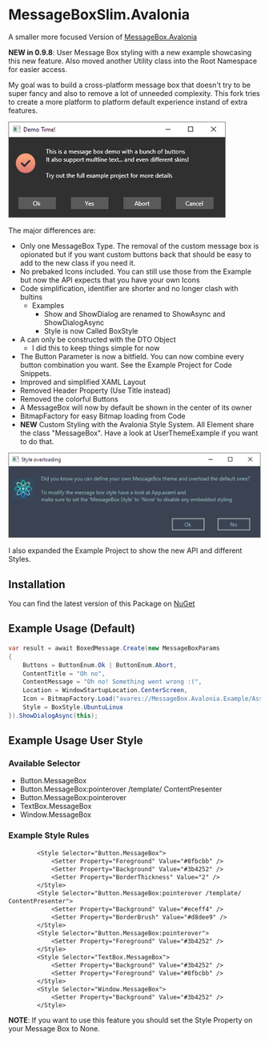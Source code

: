 # MessageBoxSlim.Avalonia

A smaller more focused Version of  [MessageBox.Avalonia](https://github.com/CreateLab/MessageBox.Avalonia)

**NEW in 0.9.8**: User Message Box styling with a new example showcasing this new feature. Also moved another Utility class into the Root Namespace for easier access.



My goal was to build a cross-platform message box that doesn't try to be super fancy and also to remove a lot of unneeded complexity. This fork tries to create a more platform to platform default experience instand of extra features.

![](README.assets/Capture.PNG)

The major differences are:

-   Only one MessageBox Type. The removal of the custom message box is opionated but if you want custom buttons back that should be easy to add to the new class if you need it.
-   No prebaked Icons included. You can still use those from the Example but now the API expects that you have your own Icons
-   Code simplification, identifier are shorter and no longer clash with bultins
    -   Examples
        -   Show and ShowDialog are renamed to ShowAsync and ShowDialogAsync
        -   Style is now Called BoxStyle
-   A can only be constructed with the DTO Object
    -   I did this to keep things simple for now
-   The Button Parameter is now a bitfield. You can now combine every button combination you want. See the Example Project for Code Snippets.
-   Improved and simplified XAML Layout
-   Removed Header Property (Use Title instead)
-   Removed the colorful Buttons
-   A MessageBox will now by default be shown in the center of its owner
-   BitmapFactory for easy Bitmap loading from Code
-   **NEW** Custom Styling with the Avalonia Style System. All Element share the class "MessageBox". Have a look at UserThemeExample if you want to do that.

![Capture2](README.assets/Capture2.PNG)



I also expanded the Example Project to show the new API and different Styles.

## Installation

You can find the latest version of this Package on [NuGet](https://www.nuget.org/packages/MessageBoxSlim.Avalonia/)

## Example Usage (Default)

```csharp
var result = await BoxedMessage.Create(new MessageBoxParams
{
	Buttons = ButtonEnum.Ok | ButtonEnum.Abort,
	ContentTitle = "Oh no",
	ContentMessage = "Oh no! Something went wrong :(",
	Location = WindowStartupLocation.CenterScreen,
	Icon = BitmapFactory.Load("avares://MessageBox.Avalonia.Example/Assets/plus.ico"),
	Style = BoxStyle.UbuntuLinux
}).ShowDialogAsync(this);
```

## Example Usage User Style

### Available Selector

-   Button.MessageBox
-   Button.MessageBox:pointerover /template/ ContentPresenter
-   Button.MessageBox:pointerover
-   TextBox.MessageBox
-   Window.MessageBox

### Example Style Rules

```xaml
        <Style Selector="Button.MessageBox">
            <Setter Property="Foreground" Value="#8fbcbb" />
            <Setter Property="Background" Value="#3b4252" />
            <Setter Property="BorderThickness" Value="2" />
        </Style>
        <Style Selector="Button.MessageBox:pointerover /template/ ContentPresenter">
            <Setter Property="Background" Value="#eceff4" />
            <Setter Property="BorderBrush" Value="#d8dee9" />
        </Style>
        <Style Selector="Button.MessageBox:pointerover">
            <Setter Property="Foreground" Value="#3b4252" />
        </Style>
        <Style Selector="TextBox.MessageBox">
            <Setter Property="Background" Value="#3b4252" />
            <Setter Property="Foreground" Value="#8fbcbb" />
        </Style>
        <Style Selector="Window.MessageBox">
            <Setter Property="Background" Value="#3b4252" />
        </Style>
```

**NOTE**: If you want to use this feature you should set the Style Property on your Message Box to None.